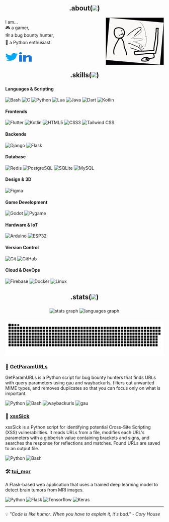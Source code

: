 <h2 align="center">.about(<img src="https://github.com/Gapur/Gapur/blob/main/assets/developer.gif?raw=true" width="21" />)</h2>
<img align="right" height="150" src="images/gif/typing.gif"  />

###

<div align="left">
  <p>
  I am...<br>
  🎮 a gamer,<br>
  🕸️ a bug bounty hunter,<br>
  👾 a Python enthusiast.
</p>
</div>

###

<div>
<p align="left">
  <a href="https://twitter.com/ShrekBytes" target="blank"><img align="center" src="https://raw.githubusercontent.com/teamedwardforever/Readme-Generator/71f25dd8b98329b168142a6b782a107b75eab178/svg/Social/twitter.svg" alt="ShrekBytes" height="30" width="40" /></a>
  <a href="https://linkedin.com/in/ShrekBytes" target="blank"><img align="center" src="https://raw.githubusercontent.com/teamedwardforever/Readme-Generator/71f25dd8b98329b168142a6b782a107b75eab178/svg/Social/linked-in-alt.svg" alt="ShrekBytes" height="30" width="40" /></a>
  </p>
</div>


<h2 align="center">.skills(<img src="https://github.com/Gapur/Gapur/blob/main/assets/laptop.gif?raw=true" width="21" />)</h2>

###

#### Languages & Scripting
![Bash](https://img.shields.io/badge/-Bash-000000?style=for-the-badge&logo=gnu-bash&logoColor=white)
![C](https://img.shields.io/badge/-C-000000?style=for-the-badge&logo=c&logoColor=white) ![Python](https://img.shields.io/badge/-Python-000000?style=for-the-badge&logo=python&logoColor=white) ![Lua](https://img.shields.io/badge/-Lua-000000?style=for-the-badge&logo=lua&logoColor=white)
![Java](https://img.shields.io/badge/-Java-000000?style=for-the-badge&logo=java&logoColor=white) ![Dart](https://img.shields.io/badge/-Dart-000000?style=for-the-badge&logo=dart&logoColor=white) ![Kotlin](https://img.shields.io/badge/-Kotlin-000000?style=for-the-badge&logo=kotlin&logoColor=white)

#### Frontends
![Flutter](https://img.shields.io/badge/-Flutter-000000?style=for-the-badge&logo=flutter&logoColor=white) ![Kotlin](https://img.shields.io/badge/-Kotlin-000000?style=for-the-badge&logo=kotlin&logoColor=white) ![HTML5](https://img.shields.io/badge/-HTML5-000000?style=for-the-badge&logo=html5&logoColor=white) ![CSS3](https://img.shields.io/badge/-CSS3-000000?style=for-the-badge&logo=css3&logoColor=white) ![Tailwind CSS](https://img.shields.io/badge/-Tailwind%20CSS-000000?style=for-the-badge&logo=tailwind-css&logoColor=white)

#### Backends
![Django](https://img.shields.io/badge/-Django-000000?style=for-the-badge&logo=django&logoColor=white) ![Flask](https://img.shields.io/badge/-Flask-000000?style=for-the-badge&logo=flask&logoColor=white)

#### Database
![Redis](https://img.shields.io/badge/-Redis-000000?style=for-the-badge&logo=redis&logoColor=white) ![PostgreSQL](https://img.shields.io/badge/-PostgreSQL-000000?style=for-the-badge&logo=postgresql&logoColor=white) ![SQLite](https://img.shields.io/badge/-SQLite-000000?style=for-the-badge&logo=sqlite&logoColor=white) ![MySQL](https://img.shields.io/badge/-MySQL-000000?style=for-the-badge&logo=mysql&logoColor=white)

#### Design & 3D
![Figma](https://img.shields.io/badge/-Figma-000000?style=for-the-badge&logo=figma&logoColor=white)

#### Game Development
![Godot](https://img.shields.io/badge/-Godot-000000?style=for-the-badge&logo=godot-engine&logoColor=white) ![Pygame](https://img.shields.io/badge/-Pygame-000000?style=for-the-badge&logo=python&logoColor=white)

#### Hardware & IoT
![Arduino](https://img.shields.io/badge/-Arduino-000000?style=for-the-badge&logo=arduino&logoColor=white) ![ESP32](https://img.shields.io/badge/-ESP32-000000?style=for-the-badge&logo=espressif&logoColor=white)

#### Version Control
![Git](https://img.shields.io/badge/-Git-000000?style=for-the-badge&logo=git&logoColor=white) ![GitHub](https://img.shields.io/badge/-GitHub-000000?style=for-the-badge&logo=github&logoColor=white) 

#### Cloud & DevOps
![Firebase](https://img.shields.io/badge/-Firebase-000000?style=for-the-badge&logo=firebase&logoColor=white) ![Docker](https://img.shields.io/badge/-Docker-000000?style=for-the-badge&logo=docker&logoColor=white) ![Linux](https://img.shields.io/badge/-Linux-000000?style=for-the-badge&logo=linux&logoColor=white) 


###

<h2 align="center">.stats(<img src="https://github.com/Gapur/Gapur/blob/main/assets/lightning.gif?raw=true" width="21" />)</h2>

###

<div align="center">
  <img src="https://github-readme-stats.vercel.app/api?username=ShrekBytes&hide_title=false&hide_rank=false&show_icons=true&include_all_commits=true&count_private=true&disable_animations=false&theme=react&locale=en&hide_border=true&order=1" height="150" alt="stats graph"  />

<!--
<img src="https://streak-stats.demolab.com?user=ShrekBytes&locale=en&mode=daily&theme=react&hide_border=true&border_radius=5&order=3" height="150" alt="streak graph"  />
-->

  <img src="https://github-readme-stats.vercel.app/api/top-langs?username=ShrekBytes&locale=en&hide_title=false&layout=compact&card_width=320&langs_count=9&theme=react&hide_border=true&order=2" height="150" alt="languages graph"  />
</div>

###

![Snake animation](https://raw.githubusercontent.com/ShrekBytes/ShrekBytes/output/github-contribution-grid-snake-dark.svg)

<!--
<details>
  <summary><h2 align="center">🎁 Support</h2></summary>
  
  ---
  
  <p align="center">Thank you for your support!</p>

  | Coin (Network) | Address                                   |
  | -------------- | ----------------------------------------- |
  | ![Bitcoin Logo](images/icons/btc.png)       | bc1qsayxc4zk269p7javts93s3dytae28qzgrav63y |
  | ![Binance Coin Logo](images/icons/bnb.png)  | 0xDD016B921Cb19Df0231252F87d76cf76fC6193cd |
  | ![Ethereum Logo](images/icons/ether.png)    | 0xDD016B921Cb19Df0231252F87d76cf76fC6193cd |
  | ![Tether Logo](images/icons/usdt.png)       | TRQQYTPxb541rHRondrvjMKjKGUbQFth1g         |
</details>
-->



### 🚀 [GetParamURLs](https://github.com/ShrekBytes/GetParamURLs)

GetParamURLs is a Python script for bug bounty hunters that finds URLs with query parameters using gau and waybackurls, filters out unwanted MIME types, and removes duplicates so that you can focus only on what is important.

![Python](https://img.shields.io/badge/-Python-000000?style=flat-square&logo=python&logoColor=white) ![Bash](https://img.shields.io/badge/-Bash-000000?style=flat-square&logo=gnu-bash&logoColor=white) ![waybackurls](https://img.shields.io/badge/-waybackurls-000000?style=flat-square&logo=wayback-machine&logoColor=white) ![gau](https://img.shields.io/badge/-gau-000000?style=flat-square&logo=gau&logoColor=white)

### 📱 [xssSick](https://github.com/ShrekBytes/xssSick)

xssSick is a Python script for identifying potential Cross-Site Scripting (XSS) vulnerabilities. It reads URLs from a file, modifies each URL's parameters with a gibberish value containing brackets and signs, and searches the response for reflections and matches. Found URLs are saved to an output file.

![Python](https://img.shields.io/badge/-Python-000000?style=flat-square&logo=python&logoColor=white) ![Bash](https://img.shields.io/badge/-Bash-000000?style=flat-square&logo=gnu-bash&logoColor=white) 


### 🛠️ [tui_mor](https://github.com/ShrekBytes/tui_mor)

A Flask-based web application that uses a trained deep learning model to detect brain tumors from MRI images.

![Python](https://img.shields.io/badge/-Python-000000?style=flat-square&logo=python&logoColor=white) ![Flask](https://img.shields.io/badge/-Flask-000000?style=flat-square&logo=flask&logoColor=white) ![Tensorflow](https://img.shields.io/badge/-Tensorflow-000000?style=flat-square&logo=tensorflow&logoColor=white) ![Keras](https://img.shields.io/badge/-Keras-000000?style=flat-square&logo=keras&logoColor=white)

---

💡 _"Code is like humor. When you have to explain it, it's bad." - Cory House_

